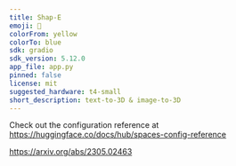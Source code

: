 ```yaml
---
title: Shap-E
emoji: 🧢
colorFrom: yellow
colorTo: blue
sdk: gradio
sdk_version: 5.12.0
app_file: app.py
pinned: false
license: mit
suggested_hardware: t4-small
short_description: text-to-3D & image-to-3D
---
```


Check out the configuration reference at https://huggingface.co/docs/hub/spaces-config-reference

https://arxiv.org/abs/2305.02463
